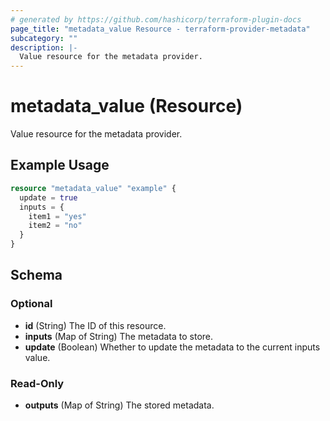 ```yaml
---
# generated by https://github.com/hashicorp/terraform-plugin-docs
page_title: "metadata_value Resource - terraform-provider-metadata"
subcategory: ""
description: |-
  Value resource for the metadata provider.
---
```


# metadata_value (Resource)

Value resource for the metadata provider.

## Example Usage

```terraform
resource "metadata_value" "example" {
  update = true
  inputs = {
    item1 = "yes"
    item2 = "no"
  }
}
```

<!-- schema generated by tfplugindocs -->
## Schema

### Optional

- **id** (String) The ID of this resource.
- **inputs** (Map of String) The metadata to store.
- **update** (Boolean) Whether to update the metadata to the current inputs value.

### Read-Only

- **outputs** (Map of String) The stored metadata.


